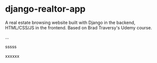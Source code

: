 # django-realtor-app

A real estate browsing website built with Django in the backend, HTML/CSS/JS in the frontend. Based on Brad Traversy's Udemy course.

...





sssss


xxxxxx
